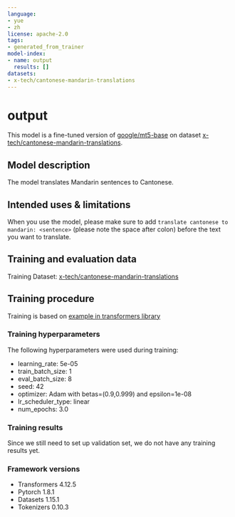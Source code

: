 ```yaml
---
language:
- yue
- zh
license: apache-2.0
tags:
- generated_from_trainer
model-index:
- name: output
  results: []
datasets:
- x-tech/cantonese-mandarin-translations
---
```


<!-- This model card has been generated automatically according to the information the Trainer had access to. You
should probably proofread and complete it, then remove this comment. -->

# output

This model is a fine-tuned version of [google/mt5-base](https://huggingface.co/google/mt5-base) on dataset [x-tech/cantonese-mandarin-translations](https://huggingface.co/datasets/x-tech/cantonese-mandarin-translations).

## Model description

The model translates Mandarin sentences to Cantonese.

## Intended uses & limitations

When you use the model, please make sure to add `translate cantonese to mandarin: <sentence>` (please note the space after colon) before the text you want to translate.

## Training and evaluation data

Training Dataset: [x-tech/cantonese-mandarin-translations](https://huggingface.co/datasets/x-tech/cantonese-mandarin-translations)
## Training procedure

Training is based on [example in transformers library](https://github.com/huggingface/transformers/tree/master/examples/pytorch/translation)

### Training hyperparameters

The following hyperparameters were used during training:
- learning_rate: 5e-05
- train_batch_size: 1
- eval_batch_size: 8
- seed: 42
- optimizer: Adam with betas=(0.9,0.999) and epsilon=1e-08
- lr_scheduler_type: linear
- num_epochs: 3.0

### Training results

Since we still need to set up validation set, we do not have any training results yet.

### Framework versions

- Transformers 4.12.5
- Pytorch 1.8.1
- Datasets 1.15.1
- Tokenizers 0.10.3
